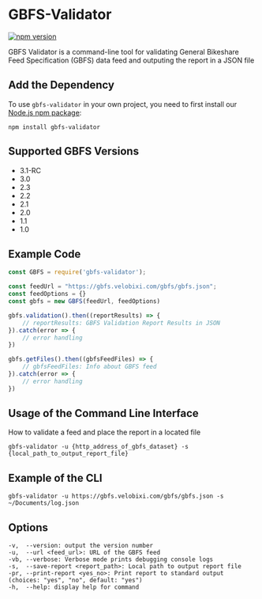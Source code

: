 # GBFS-Validator

[![npm version](https://badge.fury.io/js/gbfs-validator.svg)](http://badge.fury.io/js/gbfs-validator)

GBFS Validator is a command-line tool for validating General Bikeshare Feed Specification (GBFS) data feed and outputing the report in a JSON file

## Add the Dependency

To use `gbfs-validator` in your own project, you need to
first install our [Node.js npm package](https://www.npmjs.com/package/gbfs-validator):

```
npm install gbfs-validator
```

## Supported GBFS Versions
- 3.1-RC
- 3.0
- 2.3
- 2.2
- 2.1
- 2.0
- 1.1
- 1.0

## Example Code
```javascript 
const GBFS = require('gbfs-validator');

const feedUrl = "https://gbfs.velobixi.com/gbfs/gbfs.json";
const feedOptions = {}
const gbfs = new GBFS(feedUrl, feedOptions)

gbfs.validation().then((reportResults) => {
    // reportResults: GBFS Validation Report Results in JSON 
}).catch(error => {
    // error handling 
})

gbfs.getFiles().then((gbfsFeedFiles) => {
    // gbfsFeedFiles: Info about GBFS feed 
}).catch(error => {
    // error handling 
})
```

## Usage of the Command Line Interface

How to validate a feed and place the report in a located file
```
gbfs-validator -u {http_address_of_gbfs_dataset} -s {local_path_to_output_report_file}
```

## Example of the CLI

```
gbfs-validator -u https://gbfs.velobixi.com/gbfs/gbfs.json -s ~/Documents/log.json
```

## Options

```
-v,  --version: output the version number
-u,  --url <feed_url>: URL of the GBFS feed
-vb, --verbose: Verbose mode prints debugging console logs
-s,  --save-report <report_path>: Local path to output report file
-pr, --print-report <yes_no>: Print report to standard output (choices: "yes", "no", default: "yes")
-h,  --help: display help for command
```